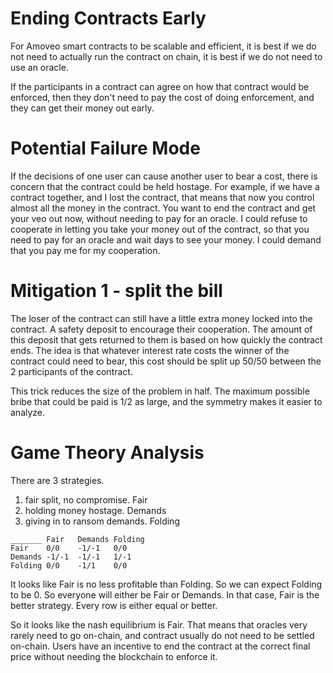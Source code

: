 Ending Contracts Early
===============

For Amoveo smart contracts to be scalable and efficient, it is best if we do not need to actually run the contract on chain, it is best if we do not need to use an oracle.

If the participants in a contract can agree on how that contract would be enforced, then they don't need to pay the cost of doing enforcement, and they can get their money out early.

Potential Failure Mode
==============

If the decisions of one user can cause another user to bear a cost, there is concern that the contract could be held hostage.
For example, if we have a contract together, and I lost the contract, that means that now you control almost all the money in the contract. You want to end the contract and get your veo out now, without needing to pay for an oracle.
I could refuse to cooperate in letting you take your money out of the contract, so that you need to pay for an oracle and wait days to see your money. I could demand that you pay me for my cooperation.

Mitigation 1 - split the bill
=============

The loser of the contract can still have a little extra money locked into the contract. A safety deposit to encourage their cooperation.
The amount of this deposit that gets returned to them is based on how quickly the contract ends.
The idea is that whatever interest rate costs the winner of the contract could need to bear, this cost should be split up 50/50 between the 2 participants of the contract.

This trick reduces the size of the problem in half. The maximum possible bribe that could be paid is 1/2 as large, and the symmetry makes it easier to analyze.


Game Theory Analysis
===============

There are 3 strategies.
1) fair split, no compromise.   Fair
2) holding money hostage.       Demands
3) giving in to ransom demands. Folding

```
_______ Fair   Demands Folding
Fair    0/0    -1/-1   0/0
Demands -1/-1  -1/-1   1/-1
Folding 0/0    -1/1    0/0
```


It looks like Fair is no less profitable than Folding.
So we can expect Folding to be 0.
So everyone will either be Fair or Demands.
In that case, Fair is the better strategy. Every row is either equal or better.

So it looks like the nash equilibrium is Fair.
That means that oracles very rarely need to go on-chain, and contract usually do not need to be settled on-chain. Users have an incentive to end the contract at the correct final price without needing the blockchain to enforce it.




